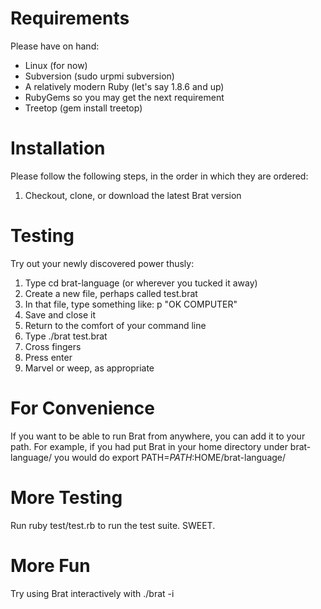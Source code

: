 # Requirements

Please have on hand:

* Linux (for now)
* Subversion (sudo urpmi subversion)
* A relatively modern Ruby (let's say 1.8.6 and up)
* RubyGems so you may get the next requirement
* Treetop (gem install treetop) 

# Installation

Please follow the following steps, in the order in which they are ordered:

   1. Checkout, clone, or download the latest Brat version

# Testing

Try out your newly discovered power thusly:

   1. Type cd brat-language (or wherever you tucked it away)
   2. Create a new file, perhaps called test.brat
   3. In that file, type something like: p "OK COMPUTER"
   4. Save and close it
   5. Return to the comfort of your command line
   6. Type ./brat test.brat
   7. Cross fingers
   8. Press enter
   9. Marvel or weep, as appropriate 

# For Convenience

If you want to be able to run Brat from anywhere, you can add it to your path. For example, if you had put Brat in your home directory under brat-language/ you would do export PATH=$PATH:$HOME/brat-language/

# More Testing

Run ruby test/test.rb to run the test suite. SWEET.

# More Fun

Try using Brat interactively with ./brat -i
